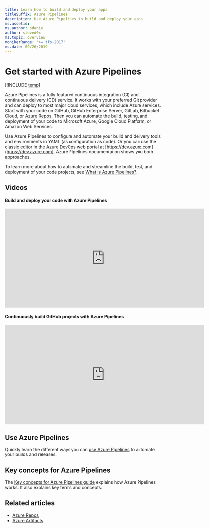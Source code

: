 ```yaml
---
title: Learn how to build and deploy your apps
titleSuffix: Azure Pipelines
description: Use Azure Pipelines to build and deploy your apps
ms.assetid: 
ms.author: sdanie
author: steved0x
ms.topic: overview
monikerRange: '>= tfs-2017'
ms.date: 09/26/2019
---
```



# Get started with Azure Pipelines

[!INCLUDE [temp](../../includes/version-tfs-2017-through-vsts.md)]  

Azure Pipelines is a fully featured continuous integration (CI) and continuous delivery (CD) service. It works with your preferred Git provider and can deploy to most major cloud services, which include Azure services. Start with your code on GitHub, GitHub Enterprise Server, GitLab, Bitbucket Cloud, or [Azure Repos](/azure/devops/repos/index). Then you can automate the build, testing, and deployment of your code to Microsoft Azure, Google Cloud Platform, or Amazon Web Services.

Use Azure Pipelines to configure and automate your build and delivery tools and environments in YAML (as configuration as code). Or you can use the classic editor in the Azure DevOps web portal at [https://dev.azure.com](https://dev.azure.com). Azure Pipelines documentation shows you both approaches.

To learn more about how to automate and streamline the build, test, and deployment of your code projects, see [What is Azure Pipelines?](what-is-azure-pipelines.md).

## Videos 

#### Build and deploy your code with Azure Pipelines

<iframe src="https://channel9.msdn.com/Events/Microsoft-Azure/Azure-DevOps-Launch-2018/A101/player" width="640" height="320" allowFullScreen="true" frameBorder="0"></iframe>


#### Continuously build GitHub projects with Azure Pipelines

<iframe src="https://channel9.msdn.com/Events/Microsoft-Azure/Azure-DevOps-Launch-2018/A102/player" width="640" height="320" allowFullScreen="true" frameBorder="0"></iframe>


## Use Azure Pipelines

Quickly learn the different ways you can [use Azure Pipelines](pipelines-get-started.md) to automate your builds and releases.

## Key concepts for Azure Pipelines

The [Key concepts for Azure Pipelines guide](key-pipelines-concepts.md) explains how Azure Pipelines works. It also explains key terms and concepts.  


## Related articles

- [Azure Repos](../../repos/index.yml)
- [Azure Artifacts](../../artifacts/index.yml)
